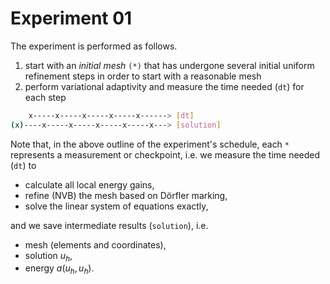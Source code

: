 # Experiment 01

The experiment is performed as follows.

1.  start with an *initial mesh* `(*)` that has
    undergone several initial uniform refinement steps
    in order to start with a reasonable mesh
2.  perform variational adaptivity and measure the time needed (`dt`)
    for each step
```sh
    x-----x-----x-----x-----x------> [dt]
(x)----x-----x-----x-----x-----x---> [solution]
```

Note that, in the above outline of the experiment's schedule,
each `*` represents a measurement or checkpoint,
i.e. we measure the time needed (`dt`) to
- calculate all local energy gains,
- refine (NVB) the mesh based on Dörfler marking,
- solve the linear system of equations exactly,

and we save intermediate results (`solution`), i.e.
- mesh (elements and coordinates),
- solution $u_h$,
- energy $a(u_h, u_h)$.